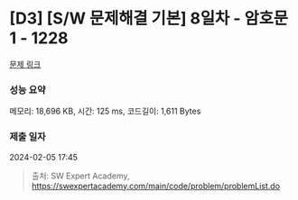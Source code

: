 # [D3] [S/W 문제해결 기본] 8일차 - 암호문1 - 1228 

[문제 링크](https://swexpertacademy.com/main/code/problem/problemDetail.do?contestProbId=AV14w-rKAHACFAYD) 

### 성능 요약

메모리: 18,696 KB, 시간: 125 ms, 코드길이: 1,611 Bytes

### 제출 일자

2024-02-05 17:45



> 출처: SW Expert Academy, https://swexpertacademy.com/main/code/problem/problemList.do